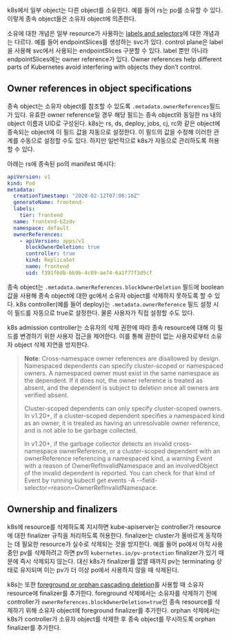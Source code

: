 k8s에서 일부 object는 다른 object를 소유한다. 예를 들어 rs는 po를 소유할 수 있다. 이렇게 종속 object들은 소유자 object에 의존한다.

소유에 대한 개념은 일부 resource가 사용하는 [labels and selectors](https://kubernetes.io/docs/concepts/overview/working-with-objects/labels/)에 대한 개념과는 다르다. 예를 들어 endpointSlices를 생성하는 svc가 있다. control plane은 label을 사용해 svc에서 사용되는 endpointSlices 구분할 수 있다. label 뿐만 아니라 endpointSlices에는 owner reference가 있다. Owner references help different parts of Kubernetes avoid interfering with objects they don’t control.

## Owner references in object specifications
종속 object는 소유자 object를 참조할 수 있도록 `.metadata.ownerReferences`필드가 있다. 유효한 owner reference일 경우 해당 필드는 종속 object와 동일한 ns 내의 object 이름과 UID로 구성된다. k8s는 rs, ds, deploy, jobs, cj, rc와 같은 object에 종속되는 object에 이 필드 값을 자동으로 설정한다. 이 필드의 값을 수정해 이러한 관계를 수동으로 설정할 수도 있다. 하지만 일반적으로 k8s가 자동으로 관리하도록 허용할 수 있다.

아래는 rs에 종속된 po의 manifest 예시다:

``` yaml
apiVersion: v1
kind: Pod
metadata:
  creationTimestamp: "2020-02-12T07:06:16Z"
  generateName: frontend-
  labels:
    tier: frontend
  name: frontend-b2zdv
  namespace: default
  ownerReferences:
    - apiVersion: apps/v1
      blockOwnerDeletion: true
      controller: true
      kind: ReplicaSet
      name: frontend
      uid: f391f6db-bb9b-4c09-ae74-6a1f77f3d5cf
```

종속 object는 `.metadata.ownerReferences.blockOwnerDeletion` 필드에 boolean 값을 사용해 종속 object에 대한 gc에서 소유자 object를 삭제하지 못하도록 할 수 있다. k8s controller(예를 들어 deploy)는 `.metadata.ownerReference` 필드 설정 시 이 필드를 자동으로 true로 설정한다. 물론 사용자가 직접 설정할 수도 있다.

k8s admission controller는 소유자의 삭제 권한에 따라 종속 resource에 대해 이 필드를 변경하기 위한 사용자 접근을 제어한다. 이를 통해 권한이 없는 사용자로부터 소유자 object 삭제 지연을 방지한다.

> **Note**: 
> Cross-namespace owner references are disallowed by design. Namespaced dependents can specify cluster-scoped or namespaced owners. A namespaced owner must exist in the same namespace as the dependent. If it does not, the owner reference is treated as absent, and the dependent is subject to deletion once all owners are verified absent.
>
> Cluster-scoped dependents can only specify cluster-scoped owners. In v1.20+, if a cluster-scoped dependent specifies a namespaced kind as an owner, it is treated as having an unresolvable owner reference, and is not able to be garbage collected.
> 
> In v1.20+, if the garbage collector detects an invalid cross-namespace ownerReference, or a cluster-scoped dependent with an ownerReference referencing a namespaced kind, a warning Event with a reason of OwnerRefInvalidNamespace and an involvedObject of the invalid dependent is reported. You can check for that kind of Event by running kubectl get events -A --field-selector=reason=OwnerRefInvalidNamespace.

## Ownership and finalizers
k8s에 resource를 삭제하도록 지시하면 kube-apiserver는 controller가 resource에 대한 finalizer 규칙을 처리하도록 허용한다. finalizer는 cluster가 올바르게 동작하는 데 필요한 resource가 실수로 삭제되는 것을 방지한다. 예를 들어 po에서 아직 사용 중인 pv를 삭제하려고 하면 pv의 `kubernetes.io/pv-protection` finalizer가 있기 때문에 즉시 삭제되지 않는다. 대신 k8s가 finalizer를 없앨 때까지 pv는 terminating 상태로 유지되며 이는 pv가 더 이상 po에서 사용하지 않을 때 삭제된다.

k8s는 또한 [foreground or orphan cascading deletion](https://kubernetes.io/docs/concepts/architecture/garbage-collection/#cascading-deletion)를 사용할 때 소유자 resource에 finalizer를 추가한다. foreground 삭제에서는 소유자를 삭제하기 전에 controller가 `ownerReferences.blockOwnerDeletion=true`인 종속 resource를 삭제하기 위해 소유자 object에 foreground finalizer를 추가한다. orphan 삭제에서는 k8s가 controller가 소유자 object를 삭제한 후 종속 object를 무시하도록 orphan finalizer를 추가한다. 